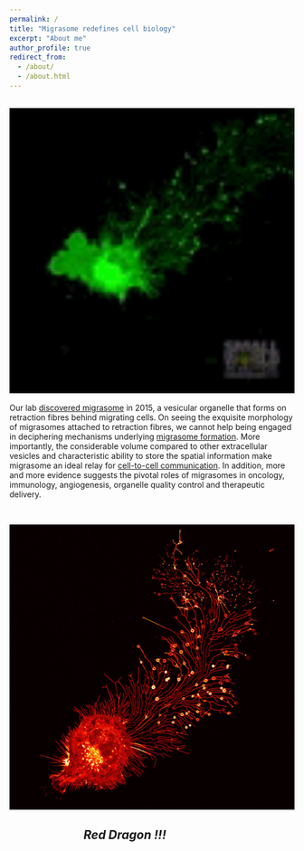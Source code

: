 ```yaml
---
permalink: /
title: "Migrasome redefines cell biology"
excerpt: "About me"
author_profile: true
redirect_from: 
  - /about/
  - /about.html
---
```


<br>

<img src = "https://github.com/LiYuLab/figures-for-liyu-lab-page/raw/master/main/migrasome.gif" width = 800 alt = "migracytosis">

<br>

Our lab [discovered migrasome](https://www.nature.com/articles/cr2014135) in 2015, a vesicular organelle that forms on retraction fibres behind migrating cells. On seeing the exquisite morphology of migrasomes attached to retraction fibres, we cannot help being engaged in deciphering mechanisms underlying [migrasome formation](https://www.nature.com/articles/s41556-019-0367-5). More importantly, the considerable volume compared to other extracellular vesicles and characteristic ability to store the spatial information make migrasome an ideal relay for [cell-to-cell communication](https://www.nature.com/articles/s41556-019-0358-6). In addition, more and more evidence suggests the pivotal roles of migrasomes in oncology, immunology, angiogenesis, organelle quality control and therapeutic delivery.

<br>

![](https://github.com/LiYuLab/figures-for-liyu-lab-page/raw/master/migrasome.jpg)

## &emsp;&emsp;&emsp;&emsp;&emsp;&emsp; *Red Dragon !!!*